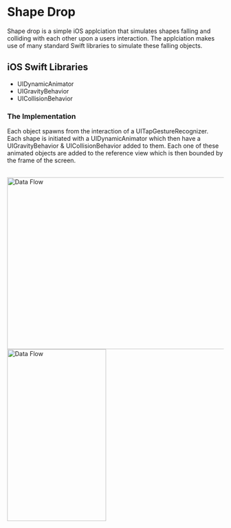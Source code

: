 # Shape Drop
Shape drop is a simple iOS applciation that simulates shapes falling and colliding with each other upon a users interaction. The applciation makes use of many standard Swift libraries to simulate these falling objects.

## iOS Swift Libraries
* UIDynamicAnimator
* UIGravityBehavior
* UICollisionBehavior

### The Implementation

Each object spawns from the interaction of a UITapGestureRecognizer. Each shape is initiated with a UIDynamicAnimator which then have a UIGravityBehavior & UICollisionBehavior added to them. Each one of these animated objects are added to the reference view which is then bounded by the frame of the screen.
<br/>
<br/>

<a target="_blank"><img align = "left" width = "550" height = "400" src="http://i63.tinypic.com/123mihs.png" border="0" alt="Data Flow"></a>
<a target="_blank"><img align = "left" width = "230" height = "400" src="https://user-images.githubusercontent.com/27150848/37168566-4514fada-22d3-11e8-95ef-7ad57aa26d12.gif" border="0" alt="Data Flow"></a>
